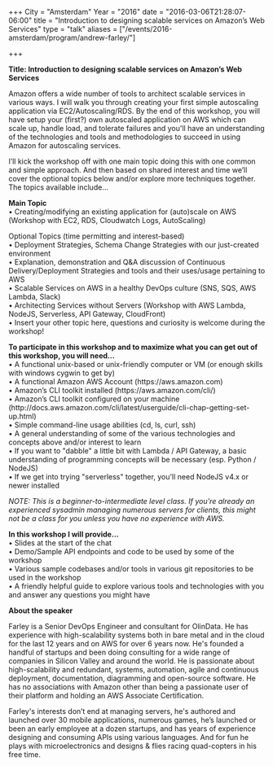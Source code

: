 +++
City = "Amsterdam"
Year = "2016"
date = "2016-03-06T21:28:07-06:00"
title = "Introduction to designing scalable services on Amazon’s Web Services"
type = "talk"
aliases = ["/events/2016-amsterdam/program/andrew-farley/"]

+++

<div class="col-12">
<p><strong>Title: Introduction to designing scalable services on Amazon’s Web Services</strong></p>

<p>
Amazon offers a wide number of tools to architect scalable services in various ways.  I will walk you through creating your first simple autoscaling application via EC2/Autoscaling/RDS.  By the end of this workshop, you will have setup your (first?) own autoscaled application on AWS which can scale up, handle load, and tolerate failures and you'll have an understanding of the technologies and tools and methodologies to succeed in using Amazon for autoscaling services.
</p>

<p>
I’ll kick the workshop off with one main topic doing this with one common and simple approach.  And then based on shared interest and time we’ll cover the optional topics below and/or explore more techniques together.  The topics available include…
</p>

<p>
<strong>Main Topic</strong> <br />
• Creating/modifying an existing application for (auto)scale on AWS (Workshop with EC2, RDS, Cloudwatch Logs, AutoScaling)
</p>

<p>
Optional Topics (time permitting and interest-based) <br />
• Deployment Strategies, Schema Change Strategies with our just-created environment <br />
• Explanation, demonstration and Q&A discussion of Continuous Delivery/Deployment Strategies and tools and their uses/usage pertaining to AWS <br />
• Scalable Services on AWS in a healthy DevOps culture (SNS, SQS, AWS Lambda, Slack) <br />
• Architecting Services without Servers (Workshop with AWS Lambda, NodeJS, Serverless, API Gateway, CloudFront) <br />
• Insert your other topic here, questions and curiosity is welcome during the workshop! <br />
</p>

<p>
<strong>To participate in this workshop and to maximize what you can get out of this workshop, you will need…</strong><br />
• A functional unix-based or unix-friendly computer or VM (or enough skills with windows cygwin to get by) <br />
• A functional Amazon AWS Account (https://aws.amazon.com) <br />
• Amazon’s CLI toolkit installed (https://aws.amazon.com/cli/) <br />
• Amazon’s CLI toolkit configured on your machine<br /> (http://docs.aws.amazon.com/cli/latest/userguide/cli-chap-getting-set-up.html) <br />
• Simple command-line usage abilities (cd, ls, curl, ssh)<br />
• A general understanding of some of the various technologies and concepts above and/or interest to learn <br />
• If you want to "dabble" a little bit with Lambda / API Gateway, a basic understanding of programming concepts will be necessary (esp. Python / NodeJS) <br />
• If we get into trying "serverless" together, you'll need NodeJS v4.x or newer installed <br />
</p>

<p><i>NOTE: This is a beginner-to-intermediate level class.  If you're already an experienced sysadmin managing numerous servers for clients, this might not be a class for you unless you have no experience with AWS.</i></p>

<p>
<strong>In this workshop I will provide…</strong><br />
• Slides at the start of the chat <br />
• Demo/Sample API endpoints and code to be used by some of the workshop <br />
• Various sample codebases and/or tools in various git repositories to be used in the workshop <br />
• A friendly helpful guide to explore various tools and technologies with you and answer any questions you might have <br />
</p>

<p><strong>About the speaker</strong></p>
<p>Farley is a Senior DevOps Engineer and consultant for OlinData. He has experience with high-scalability systems both in bare metal and in the cloud for the last 12 years and on AWS for over 6 years now. He's founded a handful of startups and been doing consulting for a wide range of companies in Silicon Valley and around the world.  He is passionate about high-scalability and redundant, systems, automation, agile and continuous deployment, documentation, diagramming and open-source software.  He has no associations with Amazon other than being a passionate user of their platform and holding an AWS Associate Certification.</p>

<p>Farley's interests don’t end at managing servers, he's authored and launched over 30 mobile applications, numerous games, he’s launched or been an early employee at a dozen startups, and has years of experience designing and consuming APIs using various languages.  And for fun he plays with microelectronics and designs & flies racing quad-copters in his free time.</p>

</div>
